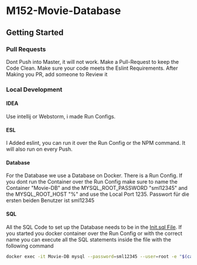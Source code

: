 # M152-Movie-Database

## Getting Started

### Pull Requests
Dont Push into Master, it will not work.
Make a Pull-Request to keep the Code Clean.
Make sure your code meets the Eslint Requirements.
After Making you PR, add someone to Review it


### Local Development

#### IDEA
Use intellij or Webstorm, i made Run Configs.

#### ESL
I Added eslint, you can run it over the Run Config or the NPM command.
It will also run on every Push.

#### Database 
For the Database we use a Database on Docker. There is a Run Config.
If you dont run the Container over the Run Config make sure to name the Container "Movie-DB" and
the MYSQL_ROOT_PASSWORD "sml12345" and the MYSQL_ROOT_HOST "%" and use the Local Port 1235.
Passwort für die ersten beiden Benutzer ist sml12345


#### SQL
All the SQL Code to set up the Database needs to be in the [Init.sql File](init.sql).
If you started you docker container over the Run Config or with the correct name you can execute all the SQL statements inside the file with the following command

``` bash
docker exec -it Movie-DB mysql --password=sml12345 --user=root -e "$(cat init.sql)"
```